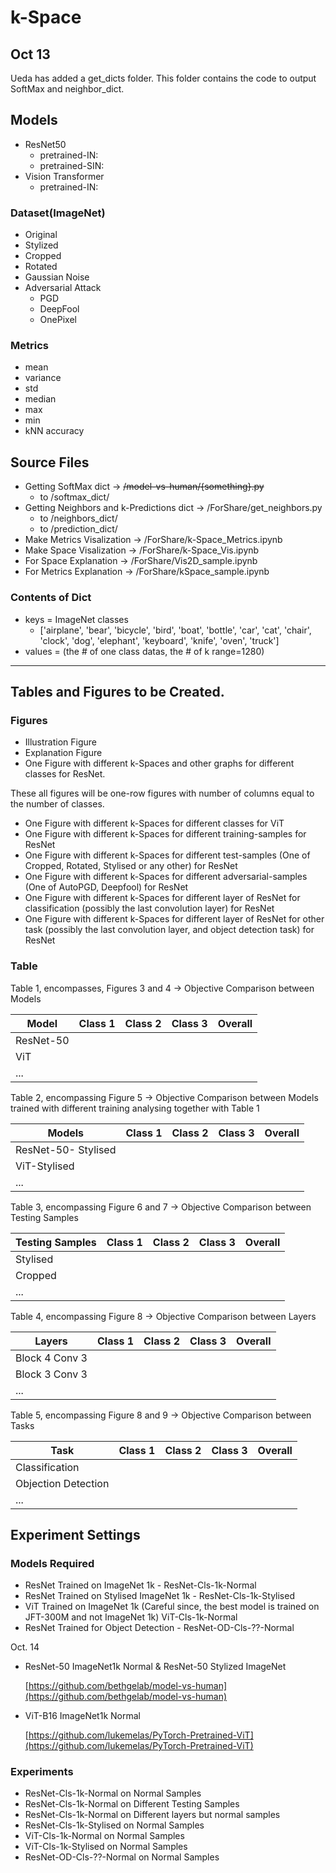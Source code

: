 # k-Space

## Oct 13
Ueda has added a get_dicts folder.
This folder contains the code to output SoftMax and neighbor_dict.

## Models

- ResNet50
    - pretrained-IN:
    - pretrained-SIN:
- Vision Transformer
    - pretrained-IN:

### Dataset(ImageNet)

- Original
- Stylized
- Cropped
- Rotated
- Gaussian Noise
- Adversarial Attack
    - PGD
    - DeepFool
    - OnePixel

### Metrics

- mean
- variance
- std
- median
- max
- min
- kNN accuracy

## Source Files

- Getting SoftMax dict → ~~/model-vs-human/{something}.py~~
    - to /softmax_dict/
- Getting Neighbors and k-Predictions dict → /ForShare/get_neighbors.py
    - to /neighbors_dict/
    - to /prediction_dict/
- Make Metrics Visalization → /ForShare/k-Space_Metrics.ipynb
- Make Space Visalization → /ForShare/k-Space_Vis.ipynb
- For Space Explanation → /ForShare/Vis2D_sample.ipynb
- For Metrics Explanation → /ForShare/kSpace_sample.ipynb

### Contents of Dict

- keys = ImageNet classes
    - ['airplane', 'bear', 'bicycle', 'bird', 'boat', 'bottle', 'car', 'cat', 'chair', 'clock', 'dog', 'elephant', 'keyboard', 'knife', 'oven', 'truck']
- values = (the # of one class datas, the # of k range=1280)

---

## Tables and Figures to be Created.

### Figures

- Illustration Figure
- Explanation Figure
- One Figure with different k-Spaces and other graphs for different classes for ResNet. 

These all figures will be one-row figures with number of columns equal to the number of classes.
- One Figure with different k-Spaces for different classes for ViT
- One Figure with different k-Spaces for different training-samples for ResNet
- One Figure with different k-Spaces for different test-samples (One of Cropped, Rotated, Stylised or any other) for ResNet
- One Figure with different k-Spaces for different adversarial-samples (One of AutoPGD, Deepfool) for ResNet
- One Figure with different k-Spaces for different layer of ResNet for classification (possibly the last convolution layer) for ResNet
- One Figure with different k-Spaces for different layer of ResNet for other task (possibly the last convolution layer, and object detection task) for ResNet

### Table

Table 1, encompasses, Figures 3 and 4 -> Objective Comparison between Models

| Model     | Class 1 | Class 2 | Class 3 | Overall |
|-----------|---------|---------|---------|---------|
| ResNet-50 |         |         |         |         |
| ViT       |         |         |         |         |
| ...       |         |         |         |         |

Table 2, encompassing Figure 5 -> Objective Comparison between Models trained with different training analysing together with Table 1 

| Models              | Class 1 | Class 2 | Class 3 | Overall |
|---------------------|---------|---------|---------|---------|
| ResNet-50- Stylised |         |         |         |         |
| ViT-Stylised        |         |         |         |         |
| ...                 |         |         |         |         |


Table 3, encompassing Figure 6 and 7 -> Objective Comparison between Testing Samples 

| Testing Samples | Class 1 | Class 2 | Class 3 | Overall |
|-----------------|---------|---------|---------|---------|
| Stylised        |         |         |         |         |
| Cropped         |         |         |         |         |
| ...             |         |         |         |         |

Table 4, encompassing Figure 8 -> Objective Comparison between Layers


| Layers           | Class 1 | Class 2 | Class 3 | Overall |
|----------------|---------|---------|---------|---------|
| Block 4 Conv 3 |         |         |         |         |
| Block 3 Conv 3 |         |         |         |         |
| ...            |         |         |         |         |

Table 5, encompassing Figure 8 and 9 -> Objective Comparison between Tasks

| Task                | Class 1 | Class 2 | Class 3 | Overall |
|---------------------|---------|---------|---------|---------|
| Classification      |         |         |         |         |
| Objection Detection |         |         |         |         |
| ...                 |         |         |         |         |

## Experiment Settings

### Models Required

- ResNet Trained on ImageNet 1k - ResNet-Cls-1k-Normal
- ResNet Trained on Stylised ImageNet 1k - ResNet-Cls-1k-Stylised
- ViT Trained on ImageNet 1k (Careful since, the best model is trained on JFT-300M and not ImageNet 1k) ViT-Cls-1k-Normal
- ResNet Trained for Object Detection - ResNet-OD-Cls-??-Normal

Oct. 14
- ResNet-50 ImageNet1k Normal & ResNet-50 Stylized ImageNet
    
    [https://github.com/bethgelab/model-vs-human](https://github.com/bethgelab/model-vs-human)
    
- ViT-B16 ImageNet1k Normal
    
    [https://github.com/lukemelas/PyTorch-Pretrained-ViT](https://github.com/lukemelas/PyTorch-Pretrained-ViT)

### Experiments

- ResNet-Cls-1k-Normal on Normal Samples
- ResNet-Cls-1k-Normal on Different Testing Samples 
- ResNet-Cls-1k-Normal on Different layers but normal samples
- ResNet-Cls-1k-Stylised on Normal Samples
- ViT-Cls-1k-Normal on Normal Samples
- ViT-Cls-1k-Stylised on Normal Samples
- ResNet-OD-Cls-??-Normal on Normal Samples